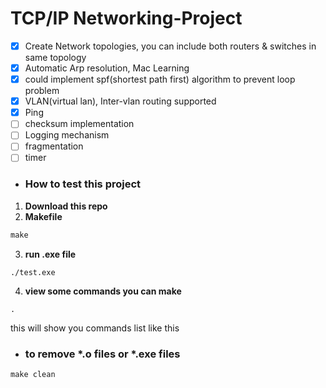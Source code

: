 # TCP/IP Networking-Project

- [x] Create Network topologies, you can include both routers & switches in same topology
- [x] Automatic Arp resolution, Mac Learning
- [x] could implement spf(shortest path first) algorithm to prevent loop problem
- [x] VLAN(virtual lan), Inter-vlan routing supported
- [x] Ping
- [ ] checksum implementation
- [ ] Logging mechanism
- [ ] fragmentation
- [ ] timer

* ### How to test this project

1. **Download this repo**
2. **Makefile**
  ```Makefile
  make
  ```
3. **run .exe file**
  ```
  ./test.exe
  ```
4. **view some commands you can make**
  ```
  .
  ```
  this will show you commands list like this
  
* ### to remove *.o files or *.exe files
```Makefile
make clean
```
